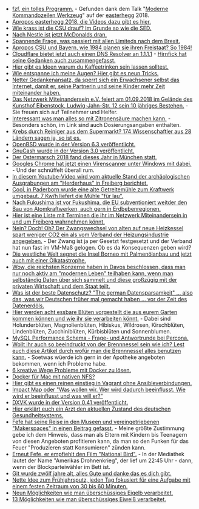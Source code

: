 * [fzf, ein tolles Programm.](https://wiki.archlinux.org/index.php/Fzf) - Gefunden dank dem Talk "[Moderne Kommandozeilen Werkzeug](https://berlin-ak.ftp.media.ccc.de/events/eh2018/h264-hd/eh18-35-deu-Moderne_Kommandozeilen_Werkzeuge_hd.mp4)" auf der [easterhegg](http://www.easterhegg.eu/) 2018.
* [Apropos easterhegg 2018, die Videos dazu gibt es hier.](https://media.ccc.de/c/eh18)
* [Wie krass ist die CSU drauf? Im Grunde so wie die SED.](https://blog.fefe.de/?ts=a43f3c13)
* [Nach Nestle ist jetzt McDonalds dran.](https://netzfrauen.org/2018/04/02/imnotlovinit-%e2%80%8f/)
* [Spannende Frage, was passiert mit allen Limiteds nach dem Brexit.](https://blog.fefe.de/?ts=a43f3688)
* [Apropos CSU und Bayern, wie 1984 planen sie ihren Freistaat? So 1984!](http://www.neopresse.com/politik/dach/bayern-wird-zum-ueberwachungsstaat-orwell-1984-wird-realitaet/)
* [Cloudflare bietet jetzt auch einen DNS Resolver an 1.1.1.1](https://blog.fefe.de/?ts=a43ffcb6) - [Hirnfick hat seine Gedanken auch zusammengefasst.](https://tuxproject.de/blog/2018/04/kurz-angemerkt-zu-1-1-1-1/)
* [Hier gibt es Ideen warum du Kaffeetrinken sein lassen solltest.](https://www.smarticular.net/kaffee-abgewoehnen-weniger-coffein-kaffeesucht-entzug-muedigkeit/)
* [Wie entspanne ich meine Augen? Hier gibt es neun Tricks.](https://www.smarticular.net/fitness-fuer-die-augen-uebungen-bewahren-die-sehschaerfe/)
* [Netter Gedankenansatz, da sperrt sich ein Erwachsener selbst das Internet, damit er, seine Partnerin und seine Kinder mehr Zeit miteinander haben.](https://odoepner.wordpress.com/2018/04/02/parental-control-against-internet-overuse/)
* [Das Netzwerk Miteinandersein e.V. feiert am 01.09.2018 im Gelände des Kunsthof Eibenstock, Ludwig-Jahn-Str. 12 sein 10 jähriges Bestehen.](https://bio-erzgebirge.de/wp/?p=14062) - Sie freuen sich auf Teilnehmer und Helfer.
* [Interessant was man alles so mit Zitronensäure machen kann.](https://www.careelite.de/zitronensaeure/) - Besonders schön, im Link sind auch Dosierungsangaben enthalten.
* [Krebs durch Reiniger aus dem Supermarkt? 174 Wissenschaftler aus 28 Ländern sagen ja, so ist es.](https://netzfrauen.org/2018/04/03/putzmittel-2/)
* [OpenBSD wurde in der Version 6.3 veröffentlicht.](https://www.pro-linux.de/news/1/25761/openbsd-63-erschienen.html)
* [GnuCash wurde in der Version 3.0 veröffentlicht.](https://www.phoronix.com/scan.php?page=news_item&px=GnuCash-3.0-Released)
* [Der Ostermarsch 2018 fand dieses Jahr in München statt.](https://weltnetz.tv/video/1449-ostermarsch-2018-muenchen)
* [Googles Chrome hat jetzt einen Virenscanner unter Windows mit dabei.](https://blog.fefe.de/?ts=a43d9e5f) - Und der schnüffelt überall rum.
* [In diesem Youtube-Video wird vom aktuelle Stand der archäologischen Ausgrabungen am "Herderhaus" in Freiberg berichtet.](https://www.youtube.com/watch?v=Gmaap-jO9zE)
* [Cool, in Paderborn wurde eine alte Getreitemühle zum Kraftwerk umgebaut. 7 Kw/h liefert die Mühle "für lau".](http://www.sonnenseite.com/de/energie/ehemalige-getreidemuehle-erzeugt-gruenen-strom.html)
* [Nach Fukushima ist vor Fukushima, die EU subventioniert weitder den Bau von Atomkraftwerken, auch gern in Erdbebenregionen.](https://netzfrauen.org/2018/04/04/57292/)
* [Hier ist eine Liste mit Terminen die ihr im Netzwerk Miteinandersein in und um Freiberg wahrnehmen könnt.](https://bio-erzgebirge.de/wp/?p=14175)
* [Nein? Doch! Oh? Der Zwangswechsel von alten auf neue Heizkessel spart weniger CO2 ein als vom Verband der Heizungsindustrie angegeben.](http://www.sonnenseite.com/de/energie/neue-heizkessel-sparen-weniger-co2-als-gedacht.html) - Der Zwang ist ja per Gesetzt festgesetzt und der Verband hat nun fast im VM-Maß gelogen. Ob es da Konsequenzen geben wird?
* [Die westliche Welt segnet die Insel Borneo mit Palmenölanbau und jetzt auch mit einer Ölkatastrophe.](https://netzfrauen.org/2018/04/03/borneo/)
* [Wow, die reichsten Konzerne haben in Davos beschlossen, dass man nur noch aktiv am "modernen Leben" teilhaben kann, wenn man selbständig Daten über sich sammelt und diese großzügig mit der privaten Wirtschaft und dem Staat teilt.](https://npr.news.eulu.info/2018/04/03/person-of-interest-eine-horrorvision-nimmt-seinen-anfang/)
* [Was ist der beste Datenschutz? "The german Datensparsamkeit" ... also das, was wir Deutschen früher mal gemacht haben ... vor der Zeit des Datenerdöls.](https://blog.fefe.de/?ts=a43d57ec)
* [Hier werden acht essbare Blüten vorgestellt die aus eurem Garten kommen können und wie ihr sie verarbeiten könnt.](https://www.smarticular.net/essbare-blueten-garten-anbauen-liste/) - Dabei sind Holunderblüten, Magnolienblüten, Hibiskus, Wildrosen, Kirschblüten, Lindenblüten, Zucchiniblüten, Kürbisblüten und Sonnenblumen.
* [MySQL Performance Schema - Frage- und Antwortrunde bei Percona.](https://www.percona.com/blog/2018/04/04/performance-schema-for-mysql-troubleshooting-webinar-q-a/)
* [Wollt ihr auch so beeindruckt von der Brennnessel sein wie ich? Lest euch diese Artikel durch wofür man die Brennnessel alles benutzen kann.](https://bio-erzgebirge.de/wp/?p=14279) - Soetwas wüerde ich gern in der Apotheke angeboten bekommen, wenn ich Probleme habe.
* [6 kreative Wege Probleme mit Docker zu lösen.](https://www.oreilly.com/ideas/6-creative-ways-to-solve-problems-with-linux-containers-and-docker)
* [Docker für Mac mit nativen NFS?](https://medium.com/@sean.handley/how-to-set-up-docker-for-mac-with-native-nfs-145151458adc)
* [Hier gibt es einen reinen einstieg in Vagrant ohne Ansibleverbindungen.](https://opensource.com/article/18/4/getting-started-vagrant)
* [Impact Map oder "Was wollen wir. Wer wird dadurch beeinflusst. Wie wird er beeinflusst und was will er?"](https://opensource.com/article/18/4/how-impact-mapping)
* [DXVK wurde in der Version 0.41 veröffentlicht.](https://www.phoronix.com/scan.php?page=news_item&px=DXVK-0.41-Released-D3D11-VLK)
* [Hier erklärt euch ein Arzt den aktuellen Zustand des deutschen Gesundheitsystems.](http://www.welt-im-wandel.tv/video/die-wahrheit-ueber-unser-gesundheitssystem-ein-arzt-packt-aus/)
* [Fefe hat seine Reise in den Museen und vereingetriebenen "Makerspaces" in einen Beitrag gefasst.](https://blog.fefe.de/?ts=a4365cff) - Meine größte Zustimmung gebe ich dem Hinweis, dass man als Eltern mit Kindern bis Teenagern von diesen Angeboten profitieren kann, da man so den Funken für das Feuer "Produzieren statt Konsumieren" zünden kann.
* [Erneut Fefe, er empfiehlt den Film "National Bird".](https://blog.fefe.de/?ts=a43658e8) - In der Mediathek lautet der Name "Amerikas Drohnenkrieg", der lief um 22:45 Uhr - dann, wenn der Blockparteiwähler im Bett ist.
* [Git wurde zwölf jahre alt, alles Gute und danke das es dich gibt.](https://opensource.com/article/18/4/12-git-tips-gits-12th-birthday)
* [Nette Idee zum Frühjahrsputz, jeden Tag fokusiert für eine Aufgabe mit einem festen Zeitraum von 30 bis 60 Minuten.](https://www.smarticular.net/fruehjahrsputz-challenge-in-21-tagen-checkliste-plan/)
* [Neun Möglichkeiten wie man überschüssiges Eigelb verarbeitet.](https://www.smarticular.net/eigelb-resteverwertung-rezepte-plaetzchen/)
* [13 Möglichkeiten wie man überschüssiges Eiweiß verarbeitet.](https://www.smarticular.net/eiweiss-reste-uebrig-verwerten/)
